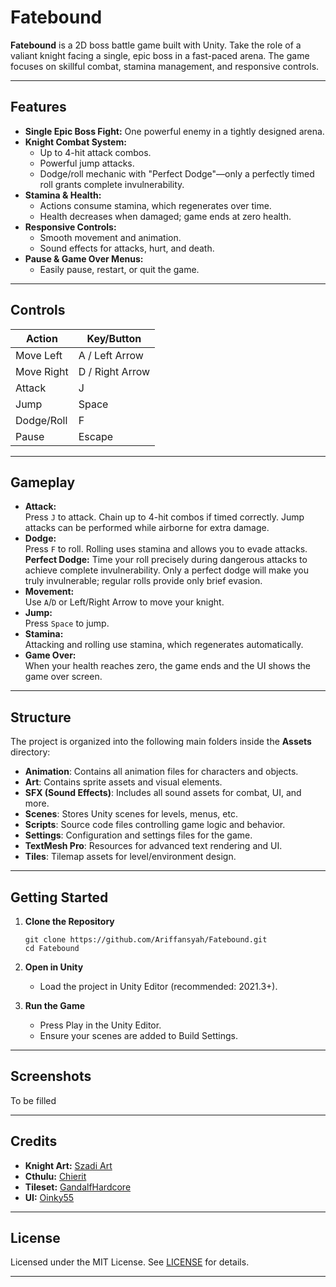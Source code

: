 # Fatebound

**Fatebound** is a 2D boss battle game built with Unity. Take the role of a valiant knight facing a single, epic boss in a fast-paced arena. The game focuses on skillful combat, stamina management, and responsive controls.

---

## Features

- **Single Epic Boss Fight:** One powerful enemy in a tightly designed arena.
- **Knight Combat System:**  
  - Up to 4-hit attack combos.
  - Powerful jump attacks.
  - Dodge/roll mechanic with "Perfect Dodge"—only a perfectly timed roll grants complete invulnerability.
- **Stamina & Health:**  
  - Actions consume stamina, which regenerates over time.
  - Health decreases when damaged; game ends at zero health.
- **Responsive Controls:**  
  - Smooth movement and animation.
  - Sound effects for attacks, hurt, and death.
- **Pause & Game Over Menus:**  
  - Easily pause, restart, or quit the game.

---

## Controls

| Action        | Key/Button            |
|---------------|----------------------|
| Move Left     | A / Left Arrow        |
| Move Right    | D / Right Arrow       |
| Attack        | J                     |
| Jump          | Space                 |
| Dodge/Roll    | F                     |
| Pause         | Escape                |

---

## Gameplay

- **Attack:**  
  Press `J` to attack. Chain up to 4-hit combos if timed correctly. Jump attacks can be performed while airborne for extra damage.
- **Dodge:**  
  Press `F` to roll. Rolling uses stamina and allows you to evade attacks.  
  **Perfect Dodge:** Time your roll precisely during dangerous attacks to achieve complete invulnerability. Only a perfect dodge will make you truly invulnerable; regular rolls provide only brief evasion.
- **Movement:**  
  Use `A`/`D` or Left/Right Arrow to move your knight.
- **Jump:**  
  Press `Space` to jump.
- **Stamina:**  
  Attacking and rolling use stamina, which regenerates automatically.
- **Game Over:**  
  When your health reaches zero, the game ends and the UI shows the game over screen.

---

## Structure

The project is organized into the following main folders inside the **Assets** directory:

- **Animation**: Contains all animation files for characters and objects.
- **Art**: Contains sprite assets and visual elements.
- **SFX (Sound Effects)**: Includes all sound assets for combat, UI, and more.
- **Scenes**: Stores Unity scenes for levels, menus, etc.
- **Scripts**: Source code files controlling game logic and behavior.
- **Settings**: Configuration and settings files for the game.
- **TextMesh Pro**: Resources for advanced text rendering and UI.
- **Tiles**: Tilemap assets for level/environment design.

---

## Getting Started

1. **Clone the Repository**
    ```
    git clone https://github.com/Ariffansyah/Fatebound.git
    cd Fatebound
    ```

2. **Open in Unity**
    - Load the project in Unity Editor (recommended: 2021.3+).

3. **Run the Game**
    - Press Play in the Unity Editor.
    - Ensure your scenes are added to Build Settings.

---

## Screenshots

To be filled

---

## Credits

- **Knight Art:** [Szadi Art](https://szadiart.itch.io/)
- **Cthulu:** [Chierit](https://chierit.itch.io/)
- **Tileset:** [GandalfHardcore](https://gandalfhardcore.itch.io/)
- **UI:** [Oinky55](https://oinky55.itch.io/)

---

## License

Licensed under the MIT License. See [LICENSE](LICENSE) for details.

---

